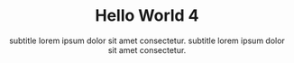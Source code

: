 ---
title: Hello World 4
subtitle: subtitle lorem ipsum dolor sit amet consectetur. subtitle lorem ipsum dolor sit amet consectetur. 
categories: news
thumbnail: https://raw.githubusercontent.com/BlackrockDigital/startbootstrap-agency/master/src/assets/img/portfolio/01-thumbnail.jpg
---